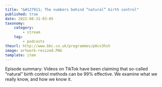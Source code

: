 ```yaml
---
title: "&#127911; The numbers behind “natural” birth control"
published: true
date: 2022-08-31-03-05
taxonomy:
    category:
        - stream
    tag:
        - podcasts
theurl: http://www.bbc.co.uk/programmes/p0cv3hsh
image: artwork-resized.PNG
template: item
---
```


Episode summary: Videos on TikTok have been claiming that so-called &ldquo;natural&rdquo; birth control methods can be 99% effective. We examine what we really know, and how we know it.

